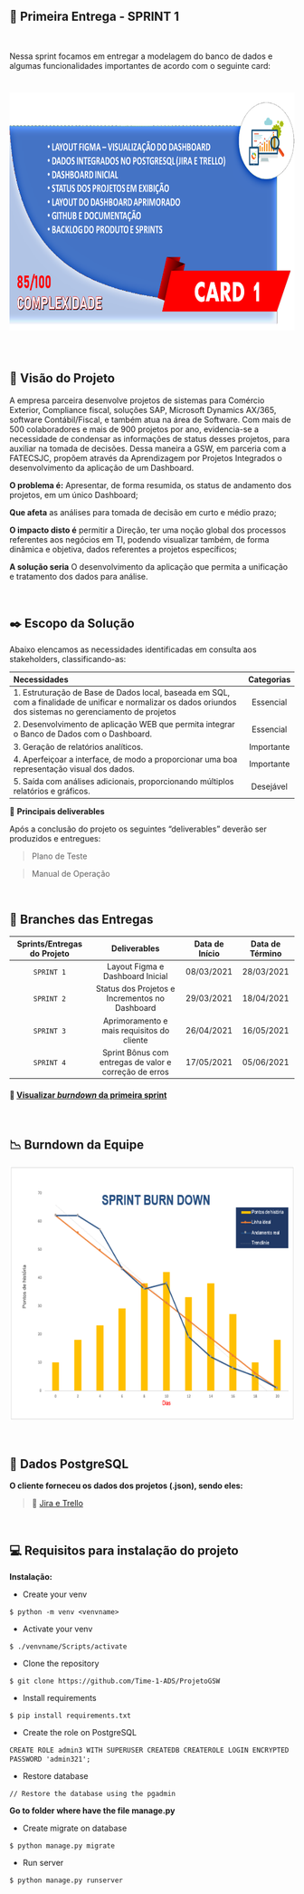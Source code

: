 ## :bookmark: Primeira Entrega - SPRINT 1

<br>

Nessa sprint focamos em entregar a modelagem do banco de dados e algumas funcionalidades importantes de acordo com o seguinte card:
<h1 align="center"> <img src = "/Imagens Geral/card_1.png" width="710" height="420" /></h1>

<br>

## :mag_right: Visão do Projeto

A empresa parceira desenvolve projetos de sistemas para Comércio Exterior, Compliance
fiscal, soluções SAP, Microsoft Dynamics AX/365, software Contábil/Fiscal, e também atua na área de Software.
Com mais de 500 colaboradores e mais de 900 projetos por ano, evidencia-se a necessidade de condensar as informações de status desses projetos, para auxiliar na tomada de decisões.
Dessa maneira a GSW, em parceria com a FATECSJC, propõem através da Aprendizagem por Projetos Integrados o desenvolvimento da aplicação de um Dashboard.

**O problema é:** Apresentar, de forma resumida, os status de andamento dos
projetos, em um único Dashboard;

**Que afeta** as análises para tomada de decisão em curto e médio prazo;

**O impacto disto é** permitir a Direção, ter uma noção global dos processos
referentes aos negócios em TI, podendo visualizar também, de
forma dinâmica e objetiva, dados referentes a projetos
específicos;

**A solução seria** O desenvolvimento da aplicação que permita a unificação e tratamento dos dados para análise.

<br>

## :black_nib: Escopo da Solução
Abaixo elencamos as necessidades identificadas em consulta aos stakeholders, classificando-as: 

| Necessidades | Categorias |
| :--- | :---: |
| 1. Estruturação de Base de Dados local, baseada em SQL, com a finalidade de unificar e normalizar os dados oriundos dos sistemas no gerenciamento de projetos | Essencial |
| 2. Desenvolvimento de aplicação WEB que permita integrar o Banco de Dados com o Dashboard. | Essencial |
| 3. Geração de relatórios analíticos. | Importante |
| 4. Aperfeiçoar a interface, de modo a proporcionar uma boa representação visual dos dados. | Importante |
| 5. Saída com análises adicionais, proporcionando múltiplos relatórios e gráficos. | Desejável |

:pushpin: **Principais deliverables**

Após a conclusão do projeto os seguintes “deliverables” deverão ser produzidos e entregues:

> Plano de Teste

> Manual de Operação

<br>

## :rocket: Branches das Entregas

| Sprints/Entregas do Projeto | Deliverables | Data de Início | Data de Término |
| :---: | :---: | :---: | :---: |
| `SPRINT 1` | Layout Figma e Dashboard Inicial | 08/03/2021 | 28/03/2021 |
| `SPRINT 2` | Status dos Projetos e Incrementos no Dashboard | 29/03/2021 | 18/04/2021 |
| `SPRINT 3` | Aprimoramento e mais requisitos do cliente | 26/04/2021 | 16/05/2021 |
| `SPRINT 4` | Sprint Bônus com entregas de valor e correção de erros | 17/05/2021 | 05/06/2021 |

#### 🔗 [Visualizar *burndown* da primeira sprint](https://docs.google.com/spreadsheets/d/1l0ugDO7hy4k4Z29stMtuBaONDIMZyZrSkfqjLgsIfB4/edit?usp=sharing)

<br>

## :chart_with_downwards_trend: Burndown da Equipe

<img src = "/Imagens Geral/burndowngrafic.png" width="600" height="450"/></h1>

<br>

## :elephant: Dados PostgreSQL
**O cliente forneceu os dados dos projetos (.json), sendo eles:**
> :space_invader: [Jira e Trello](https://github.com/Time-1-ADS/ProjetoGSW/tree/main/data)

<br>

## :computer: Requisitos para instalação do projeto


**Instalação:**

- Create your venv

```
$ python -m venv <venvname>
```

- Activate your venv
```
$ ./venvname/Scripts/activate
```

- Clone the repository
```
$ git clone https://github.com/Time-1-ADS/ProjetoGSW
```

- Install requirements
```
$ pip install requirements.txt
```

- Create the role on PostgreSQL
```
CREATE ROLE admin3 WITH SUPERUSER CREATEDB CREATEROLE LOGIN ENCRYPTED PASSWORD 'admin321';
```

- Restore database
```
// Restore the database using the pgadmin
```

**Go to folder where have the file manage.py**

- Create migrate on database
```
$ python manage.py migrate
```

- Run server
```
$ python manage.py runserver
```
